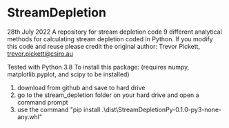 # StreamDepletion
28th July 2022
A repository for stream depletion code
9 different analytical methods for calculating stream depletion coded in Python.
If you modify this code and reuse please credit the original author: Trevor Pickett, trevor.pickett@csiro.au

Tested with Python 3.8
To install this package: (requires numpy, matplotlib.pyplot, and scipy to be installed)
1. download from github and save to hard drive
2. go to the stream_depletion folder on your hard drive and open a command prompt
3. use the command "pip install .\dist\StreamDepletionPy-0.1.0-py3-none-any.whl"
